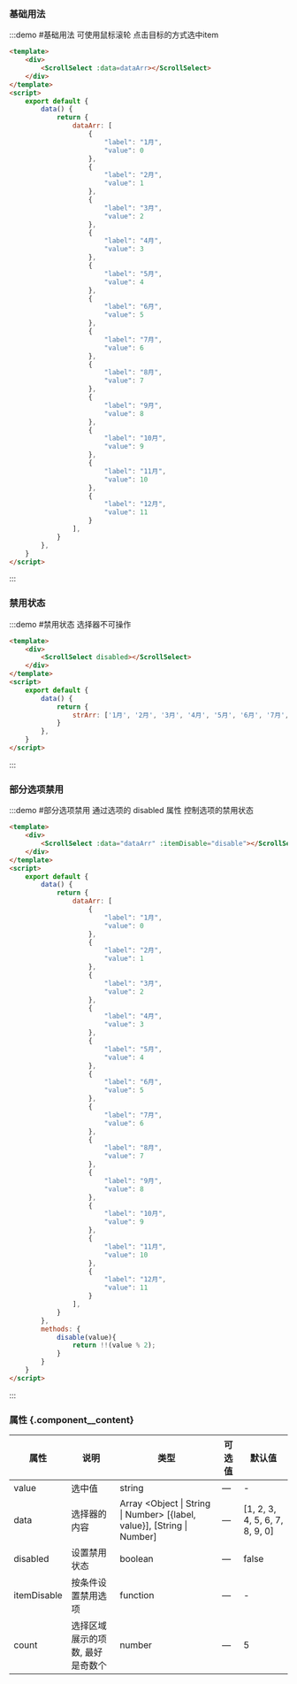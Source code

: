 ### 基础用法

:::demo #基础用法 可使用鼠标滚轮 点击目标的方式选中item

```html
<template>
    <div>
        <ScrollSelect :data=dataArr></ScrollSelect>
    </div>
</template>
<script>
    export default {
        data() {
            return {
                dataArr: [
                    {
                        "label": "1月",
                        "value": 0
                    },
                    {
                        "label": "2月",
                        "value": 1
                    },
                    {
                        "label": "3月",
                        "value": 2
                    },
                    {
                        "label": "4月",
                        "value": 3
                    },
                    {
                        "label": "5月",
                        "value": 4
                    },
                    {
                        "label": "6月",
                        "value": 5
                    },
                    {
                        "label": "7月",
                        "value": 6
                    },
                    {
                        "label": "8月",
                        "value": 7
                    },
                    {
                        "label": "9月",
                        "value": 8
                    },
                    {
                        "label": "10月",
                        "value": 9
                    },
                    {
                        "label": "11月",
                        "value": 10
                    },
                    {
                        "label": "12月",
                        "value": 11
                    }
                ],
            }
        },
    }
</script>
```
:::

### 禁用状态

:::demo #禁用状态 选择器不可操作

```html
<template>
    <div>
        <ScrollSelect disabled></ScrollSelect>
    </div>
</template>
<script>
    export default {
        data() {
            return {
                strArr: ['1月', '2月', '3月', '4月', '5月', '6月', '7月', '8月', '9月', '10月', '11月', '12月'],
            }
        },
    }
</script>
```
:::

### 部分选项禁用

:::demo #部分选项禁用  通过选项的 disabled 属性 控制选项的禁用状态

```html
<template>
    <div>
        <ScrollSelect :data="dataArr" :itemDisable="disable"></ScrollSelect>
    </div>
</template>
<script>
    export default {
        data() {
            return {
                dataArr: [
                    {
                        "label": "1月",
                        "value": 0
                    },
                    {
                        "label": "2月",
                        "value": 1
                    },
                    {
                        "label": "3月",
                        "value": 2
                    },
                    {
                        "label": "4月",
                        "value": 3
                    },
                    {
                        "label": "5月",
                        "value": 4
                    },
                    {
                        "label": "6月",
                        "value": 5
                    },
                    {
                        "label": "7月",
                        "value": 6
                    },
                    {
                        "label": "8月",
                        "value": 7
                    },
                    {
                        "label": "9月",
                        "value": 8
                    },
                    {
                        "label": "10月",
                        "value": 9
                    },
                    {
                        "label": "11月",
                        "value": 10
                    },
                    {
                        "label": "12月",
                        "value": 11
                    }
                ],
            }
        },
        methods: {
            disable(value){
                return !!(value % 2);
            }
        }
    }
</script>
```
:::

### 属性 {.component__content}
| 属性      | 说明    | 类型      | 可选值       | 默认值   |
|---------- |-------- |---------- |-------------  |-------- |
| value  | 选中值   | string  |     —     |    -   |
| data     | 选择器的内容   | Array <Object \| String \| Number> [{label, value}], [String \| Number]    |     —     | [1, 2, 3, 4, 5, 6, 7, 8, 9, 0] |
| disabled  | 设置禁用状态   | boolean  |     —     |    false   |
| itemDisable  | 按条件设置禁用选项   | function  |     —     |    -   |
| count  | 选择区域展示的项数, 最好是奇数个   | number  |     —     |    5   |




